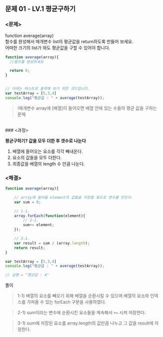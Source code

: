 ## 문제 01 - LV.1 평균구하기

### <문제>

function average(array)<br>
함수를 완성해서 매개변수 list의 평균값을 return하도록 만들어 보세요.<br>
어떠한 크기의 list가 와도 평균값을 구할 수 있어야 합니다.<br>

```js
function average(array){
  //함수를 완성하세요

  return 0;
}


// 아래는 테스트로 출력해 보기 위한 코드입니다.
var testArray = [5,3,4] 
console.log("평균값 : " + average(testArray));
```

> !매개변수 array에 [배열]이 들어오면 배열 안에 있는 수들의 평균 값을 구하는 문제

<br> 
### <과정>

**평균구하기? 값을 모두 더한 후 갯수로 나눈다**

1. 배열에 들어오는 요소를 각각 빼내온다.
2. 요소의 값들을 모두 더한다.
3. 최종값을 배열의 length 수 만큼 나눈다.


### <해결>

```js
function average(array){

	// array에 들어올 element의 값들을 저장할 용도로 변수를 만든다.
	var sum = 0;

	// 1-1.
	array.forEach(function(element){
		// 2-1. 
		sum+= element;
	});

	// 3-1.
	var result = sum / (array.length);
	return result;
}

var testArray = [5,3,4]
console.log("평균값 : " + average(testArray));

// 실행 = "평균값 : 4"

```
풀이

> 1-1) 배열의 요소를 빼오기 위해 배열을 순환시킬 수 있으며 배열의 요소와 인덱스를 가져올 수 있는 forEach 구문을 사용하였다.

> 2-1) sum이라는 변수에 순환시킨 요소들을 계속해서 `+=` 시켜 저장한다. 

> 3-1) sum에 저장된 요소를 array.length의 값만큼 나누고 그 값을 result에 저장한다.


